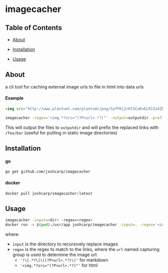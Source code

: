 # imagecacher

## Table of Contents
+ [About](#about)
+ [Installation](#installation)

+ [Usage](#usage)

## About <a name = "about"></a>
a cli tool for caching external image urls to file in html into data urls

#### Example

```html
<img src="http://www.plantuml.com/plantuml/png/SyfFKj2rKt3CoKnELR1Io4ZDoSa70000" style="max-width: 100%; height: auto;" alt="PlantUML diagram" onload="doneLoading()">
```
```bash
imagecacher -regex='<img.*?src="(?P<url>.*?)"' -output=outputdir -prefix=/foo/bar
```
This will output the files to `outputdir` and will prefix the replaced links with `/foo/bar` (useful for putting in static image directories)

## Installation <a name = "installation"></a>

#### go
`go get github.com/joshcarp/imagecacher`

#### docker

`docker pull joshcarp/imagecacher:latest`

## Usage <a name = "usage"></a>

```bash
imagecacher -input=<dir> -regex=<regex>
docker run -v $(pwd):/usr/app joshcarp/imagecacher -input=. -regex='<img.*?src="(?P<url>.*?)"'
```

where:
  - `input` is the directory to recursively replace images
  - `regex` is the regex to match to the links, where the `url` named capturing group is used to determine the image url:
    - `'!\[.*?\]\((?P<url>.*?)\)'` for markdown
    - `'<img.*?src="(?P<url>.*?)"'` for html

